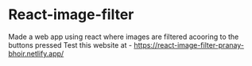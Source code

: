 # React-image-filter
Made a web app using react where images are filtered acooring to the buttons pressed
Test this website at - https://react-image-filter-pranay-bhoir.netlify.app/
